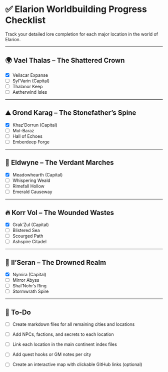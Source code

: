 # ✅ Elarion Worldbuilding Progress Checklist

Track your detailed lore completion for each major location in the world of Elarion.

---

## 🌍 Vael Thalas – The Shattered Crown

- [x] Veilscar Expanse
- [ ] Syl’Varin (Capital)
- [ ] Thalanor Keep
- [ ] Aetherwind Isles

---

## ⛰️ Grond Karag – The Stonefather’s Spine

- [x] Khaz’Dorrun (Capital)
- [ ] Mol-Baraz
- [ ] Hall of Echoes
- [ ] Emberdeep Forge

---

## 🌾 Eldwyne – The Verdant Marches

- [x] Meadowhearth (Capital)
- [ ] Whispering Weald
- [ ] Rimefall Hollow
- [ ] Emerald Causeway

---

## 🔥 Korr Vol – The Wounded Wastes

- [x] Grak’Zul (Capital)
- [ ] Blistered Sea
- [ ] Scourged Path
- [ ] Ashspire Citadel

---

## 🌊 Il’Seran – The Drowned Realm

- [x] Nymira (Capital)
- [ ] Mirror Abyss
- [ ] Shal’Nohr’s Ring
- [ ] Stormwrath Spire

---

## 📌 To-Do

- [ ] Create markdown files for all remaining cities and locations
- [ ] Add NPCs, factions, and secrets to each location
- [ ] Link each location in the main continent index files
- [ ] Add quest hooks or GM notes per city
- [ ] Create an interactive map with clickable GitHub links (optional)

